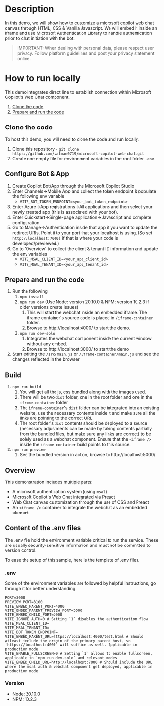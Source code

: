 # Description

In this demo, we will show how to customize a microsoft copilot web chat canvas through HTML, CSS & Vanilla Javascript. We will embed it inside an iframe and use Microsoft Authentication Library to handle authentication prior to chat initiation with the bot.

> IMPORTANT: When dealing with personal data, please respect user privacy. Follow platform guidelines and post your privacy statement online.

# How to run locally

This demo integrates direct line to establish connection within Microsoft Copilot's Web Chat component.

1. [Clone the code](#clone-the-code)
1. [Prepare and run the code](#prepare-and-run-the-code)

## Clone the code

To host this demo, you will need to clone the code and run locally.

1. Clone this repository - `git clone https://github.com/salman0719/microsoft-copilot-web-chat.git`
1. Create one empty file for environment variables in the root folder `.env`

## Configure Bot & App

1. Create Copilot Bot/App through the Microsoft Copilot Studio
2. Enter Channels->Mobile App and collect the token endpoint & populate the following env variable
   - `VITE_BOT_TOKEN_ENDPOINT=<your_bot_token_endpoint>`
3. Enter Azure->App registrations->All applications and then select your newly created app (this is associated with your bot).
4. Enter Quickstart->Single-page application->Javascript and complete configuration
5. Go to Manage->Authentication inside that app if you want to update the redirect URIs. Point it to your port that your localhost is using. (So set `http://localhost:7000)` if that is where your code is developed/previewed.)
6. Go to 'Overview' to collect the client & tenant ID information and update the env variables
   - `VITE_MSAL_CLIENT_ID=<your_app_client_id>`
   - `VITE_MSAL_TENANT_ID=<your_app_tenant_id>`

## Prepare and run the code

1. Run the following
   1. `npm install`
   1. `npm run dev` (Use Node: version 20.10.0 & NPM: version 10.2.3 if older versions create issues)
      1. This will start the webchat inside an embedded iframe. The iframe container's source code is placed in `/iframe-container` folder.
      1. Browse to http://localhost:4000/ to start the demo.
   1. `npm run dev-solo`
      1. Integrates the webchat component inside the current window without any embed.
      1. Browse to http://localhost:3000/ to start the demo
1. Start editing the `/src/main.js` or `/iframe-container/main.js` and see the changes reflected in the browser

## Build

1. `npm run build`
   1. You will get all the js, css bundled along with the images used.
   2. There will be two `dist` folder, one in the root folder and one in the `iframe-container` folder
   3. The `iframe-container`'s `dist` folder can be integrated into an existing website, use the necessary contents inside it and make sure all the links are pointing to the correct URL
   4. The root folder's `dist` contents should be deployed to a source (necessary adjustments can be made by taking contents partially from the bundled files, but make sure any links are correct) to be solely used as a webchat component. Ensure that the `<iframe />` inside the `iframe-container` build points to this source.
2. `npm run preview`
   1. See the bundled version in action, browse to http://localhost:5000/

## Overview

This demonstration includes multiple parts:

- A microsoft authentication system (using `msal`)
- Microsoft Copilot's Web Chat integrated via Preact
- Web Chat canvas customization through the use of CSS and Preact
- An `<iframe />` container to integrate the webchat as an embedded element

## Content of the .env files

The .env file hold the environment variable critical to run the service. These are usually security-sensitive information and must not be committed to version control.

To ease the setup of this sample, here is the template of .env files.

### .env

Some of the environment variables are followed by helpful instructions, go through it for better understanding.

```
PORT=3000
PREVIEW_PORT=3100
VITE_EMBED_PARENT_PORT=4000
VITE_EMBED_PARENT_PREVIEW_PORT=5000
VITE_EMBED_CHILD_PORT=7000
VITE_IGNORE_AUTH=0 # Setting `1` disables the authentication flow
VITE_MSAL_CLIENT_ID=
VITE_MSAL_TENANT_ID=
VITE_BOT_TOKEN_ENDPOINT=
VITE_EMBED_PARENT_URL=https://localhost:4000/test.html # Should atleast include the origin of the primary parent host, so `https://localhost:4000` will suffice as well. Applicable in production mode
VITE_ENABLE_FULLSCREEN=0 # Setting `1` allows to enable fullscreen, applicable in `npm run dev-solo` and relevant modes
VITE_EMBED_CHILD_URL=http://localhost:7000 # Should include the URL where the msal auth & webchat component get deployed, applicable in production mode
```

### Version

- Node: 20.10.0
- NPM: 10.2.3
